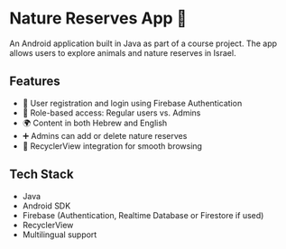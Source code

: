 # Nature Reserves App 🌿

An Android application built in Java as part of a course project. The app allows users to explore animals and nature reserves in Israel.

## Features

- 🔐 User registration and login using Firebase Authentication
- 👤 Role-based access: Regular users vs. Admins
- 🌍 Content in both Hebrew and English
- ➕ Admins can add or delete nature reserves
- 🧭 RecyclerView integration for smooth browsing

## Tech Stack

- Java
- Android SDK
- Firebase (Authentication, Realtime Database or Firestore if used)
- RecyclerView
- Multilingual support
